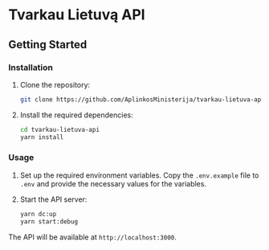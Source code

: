 # Tvarkau Lietuvą API


## Getting Started

### Installation

1. Clone the repository:

   ```bash
   git clone https://github.com/AplinkosMinisterija/tvarkau-lietuva-api.git
   ```

2. Install the required dependencies:

   ```bash
   cd tvarkau-lietuva-api
   yarn install
   ```

### Usage

1. Set up the required environment variables. Copy the `.env.example` file to `.env` and provide the necessary values
   for the variables.

2. Start the API server:

   ```bash
   yarn dc:up
   yarn start:debug
   ```

The API will be available at `http://localhost:3000`.